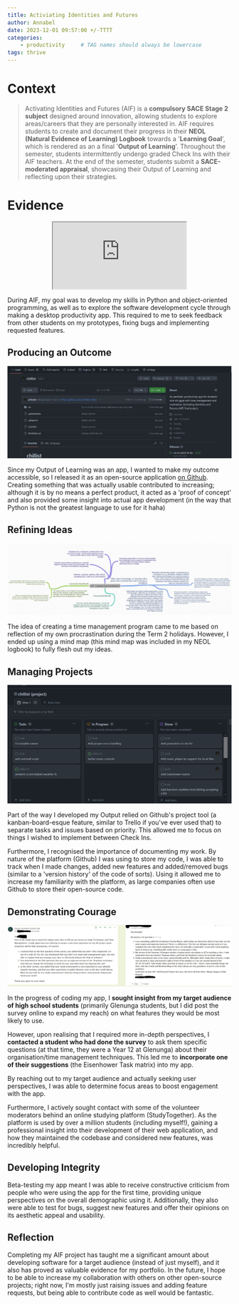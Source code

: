 ```yaml
---
title: Activiating Identities and Futures
author: Annabel
date: 2023-12-01 09:57:00 +/-TTTT
categories: 
    - productivity     # TAG names should always be lowercase
tags: thrive
---
```



# Context
> Activating Identities and Futures (AIF) is a **compulsory SACE Stage 2 subject** designed around innovation, allowing students to explore areas/careers that they are personally interested in. 
> AIF requires students to create and document their progress in their **NEOL (Natural Evidence of Learning) Logbook** towards a '**Learning Goal**', which is rendered as an a final '**Output of Learning**'. Throughout the semester, students intermittently undergo graded Check Ins with their AIF teachers. At the end of the semester, students submit a **SACE-moderated appraisal**, showcasing their Output of Learning and reflecting upon their strategies. 


# Evidence

<iframe style="display: block; margin: auto;" src="https://docs.google.com/presentation/d/1uToR51ae4T3w7fl8srLWjq2xZyvT_F4avtlcSVMY8OU/embed"></iframe>


During AIF, my goal was to develop my skills in Python and object-oriented programming, as well as to explore the software development cycle through making a desktop productivity app. This required to me to seek feedback from other students on my prototypes, fixing bugs and implementing requested features.

## Producing an Outcome

![alt text](assets/img/posts/aif-github.png)

Since my Output of Learning was an app, I wanted to make my outcome accessible, so I released it as an open-source application [on Github](https://github.com/phthallo/chillist). Creating something that was actually usable contributed to increasing; although it is by no means a perfect product, it acted as a 'proof of concept' and also provided some insight into actual app development (in the way that Python is not the greatest language to use for it haha) 

## Refining Ideas

![alt text](assets/img/posts/aif-mindmap.png)

The idea of creating a time management program came to me based on reflection of my own procrastination during the Term 2 holidays. However, I ended up using a mind map (this mind map was included in my NEOL logbook) to fully flesh out my ideas. 

## Managing Projects

![alt text](assets/img/posts/aif-kanban.png)

Part of the way I developed my Output relied on Github's project tool (a kanban-board-esque feature, similar to Trello if you've ever used that) to separate tasks and issues based on priority. This allowed me to focus on things I wished to implement between Check Ins.

Furthermore, I recognised the importance of documenting my work. By nature of the platform (Github) I was using to store my code, I was able to track when I made changes, added new features and added/removed bugs (similar to a 'version history' of the code of sorts). Using it allowed me to increase my familiarity with the platform, as large companies often use Github to store their open-source code. 

## Demonstrating Courage

![alt text](assets/img/posts/aif-email.png)

In the progress of coding my app, I **sought insight from my target audience of high school students** (primarily Glenunga students, but I did post the survey online to expand my reach) on what features they would be most likely to use. 

However, upon realising that I required more in-depth perspectives, I **contacted a student who had done the survey** to ask them specific questions (at that time, they were a Year 12 at Glenunga) about their organisation/time management techniques. This led me to **incorporate one of their suggestions** (the Eisenhower Task matrix) into my app. 

By reaching out to my target audience and actually seeking user perspectives, I was able to determine focus areas to boost engagement with the app. 

Furthermore, I actively sought contact with some of the volunteer moderators behind an online studying platform (StudyTogether). As the platform is used by over a million students (including myself!), gaining a professional insight into their development of their web application, and how they maintained the codebase and considered new features, was incredibly helpful.

## Developing Integrity

Beta-testing my app meant I was able to receive constructive criticism from people who were using the app for the first time, providing unique perspectives on the overall demographic using it. Additionally, they also were able to test for bugs, suggest new features and offer their opinions on its aesthetic appeal and usability.


## Reflection

Completing my AIF project has taught me a significant amount about developing software for a target audience (instead of just myself), and it also has proved as valuable evidence for my portfolio.  In the future, I hope to be able to increase my collaboration with others on other open-source projects; right now, I'm mostly just raising issues and adding feature requests, but being able to contribute code as well would be fantastic.
